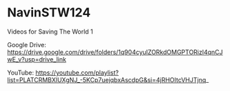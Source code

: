 # NavinSTW124
Videos for Saving The World 1


Google Drive: https://drive.google.com/drive/folders/1q904cyuIZORkdOMGPTORizl4qnCJwE_v?usp=drive_link




YouTube: https://youtube.com/playlist?list=PLATCRMBXlUXgNJ_-5KCp7uejqbxAscdpG&si=4jRHOItcVHJTjnq_
